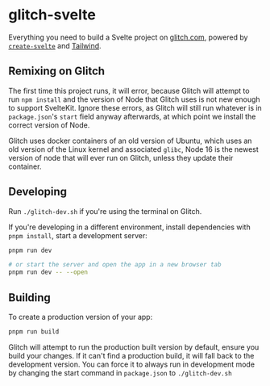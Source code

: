 # glitch-svelte

Everything you need to build a Svelte project on [glitch.com](https://glitch.com), powered by [`create-svelte`](https://github.com/sveltejs/kit/tree/master/packages/create-svelte) and [Tailwind](https://tailwindcss.com/).

## Remixing on Glitch

The first time this project runs, it will error, because Glitch will attempt to run `npm install` and the version of Node that Glitch uses is not new enough to support SvelteKit. Ignore these errors, as Glitch will still run whatever is in `package.json`'s `start` field anyway afterwards, at which point we install the correct version of Node.

Glitch uses docker containers of an old version of Ubuntu, which uses an old version of the Linux kernel and associated `glibc`, Node 16 is the newest version of node that will ever run on Glitch, unless they update their container.

## Developing

Run `./glitch-dev.sh` if you're using the terminal on Glitch.

If you're developing in a different environment, install dependencies with `pnpm install`, start a development server:

```bash
pnpm run dev

# or start the server and open the app in a new browser tab
pnpm run dev -- --open
```

## Building

To create a production version of your app:

```bash
pnpm run build
```

Glitch will attempt to run the production built version by default, ensure you build your changes. If it can't find a production build, it will fall back to the development version. You can force it to always run in development mode by changing the start command in `package.json` to `./glitch-dev.sh`